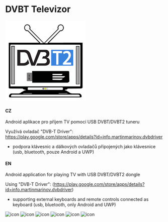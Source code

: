 # DVBT Televizor

![icon](https://github.com/petrj/DVBTTelevizor/blob/master/Graphics/icon256x256.png)

#### CZ
Android aplikace pro příjem TV pomocí USB DVBT/DVBT2 tuneru 

Využívá ovladač "DVB-T Driver": https://play.google.com/store/apps/details?id=info.martinmarinov.dvbdriver

- podpora klávesnic a dálkových ovladačů připojených jako klávesnice (usb, bluetooth, pouze Android a UWP)


#### EN
Android application for playing TV with USB DVBT/DVBT2 dongle

Using "DVB-T Driver": (https://play.google.com/store/apps/details?id=info.martinmarinov.dvbdriver)

- supporting external keyboards and remote controls connected as keyboard (usb, bluetooth, only Android and UWP)


![icon](https://github.com/petrj/DVBTTelevizor/blob/master/Graphics/Screenshot1.png")
![icon](https://github.com/petrj/DVBTTelevizor/blob/master/Graphics/Screenshot2.png")
![icon](https://github.com/petrj/DVBTTelevizor/blob/master/Graphics/Screenshot3.png")
![icon](https://github.com/petrj/DVBTTelevizor/blob/master/Graphics/Screenshot4.png")
![icon](https://github.com/petrj/DVBTTelevizor/blob/master/Graphics/Screenshot5.png")
![icon](https://github.com/petrj/DVBTTelevizor/blob/master/Graphics/Screenshot6.png")
